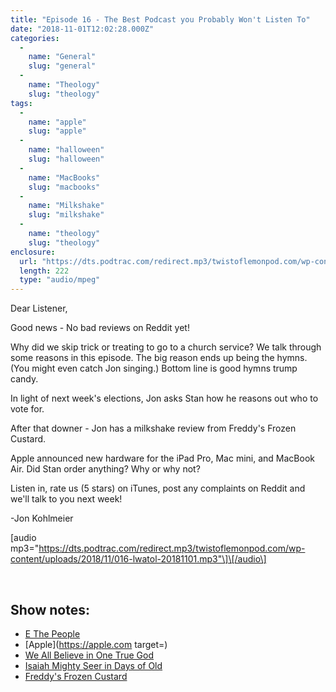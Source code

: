 ```yaml
---
title: "Episode 16 - The Best Podcast you Probably Won't Listen To"
date: "2018-11-01T12:02:28.000Z"
categories: 
  - 
    name: "General"
    slug: "general"
  - 
    name: "Theology"
    slug: "theology"
tags: 
  - 
    name: "apple"
    slug: "apple"
  - 
    name: "halloween"
    slug: "halloween"
  - 
    name: "MacBooks"
    slug: "macbooks"
  - 
    name: "Milkshake"
    slug: "milkshake"
  - 
    name: "theology"
    slug: "theology"
enclosure: 
  url: "https://dts.podtrac.com/redirect.mp3/twistoflemonpod.com/wp-content/uploads/2018/11/016-lwatol-20181101.mp3"
  length: 222
  type: "audio/mpeg"
---
```


Dear Listener,

Good news - No bad reviews on Reddit yet!

Why did we skip trick or treating to go to a church service? We talk through some reasons in this episode. The big reason ends up being the hymns. (You might even catch Jon singing.) Bottom line is good hymns trump candy.

In light of next week's elections, Jon asks Stan how he reasons out who to vote for.

After that downer - Jon has a milkshake review from Freddy's Frozen Custard.

Apple announced new hardware for the iPad Pro, Mac mini, and MacBook Air. Did Stan order anything? Why or why not?

Listen in, rate us (5 stars) on iTunes, post any complaints on Reddit and we'll talk to you next week!

\-Jon Kohlmeier

\[audio mp3="https://dts.podtrac.com/redirect.mp3/twistoflemonpod.com/wp-content/uploads/2018/11/016-lwatol-20181101.mp3"\]\[/audio\]

 

## Show notes:

- [E The People](http://ethepeople.org)
- [Apple](https://apple.com target=)
- [We All Believe in One True God](https://youtu.be/O9VolOFsnPI)
- [Isaiah Mighty Seer in Days of Old](https://youtu.be/R-pswaKCDW0)
- [Freddy's Frozen Custard](https://freddysusa.com)
